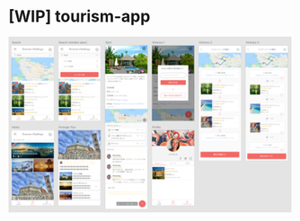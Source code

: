# [WIP] tourism-app

<img src="https://github.com/WataruMaeda/tourism-app/blob/master/design/design.png">
